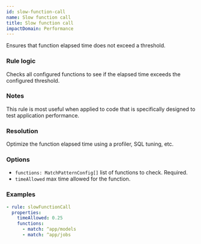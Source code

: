 ```yaml
---
id: slow-function-call
name: Slow function call
title: Slow function call
impactDomain: Performance
---
```


Ensures that function elapsed time does not exceed a threshold.

### Rule logic

Checks all configured functions to see if the elapsed time exceeds the configured threshold.

### Notes

This rule is most useful when applied to code that is specifically designed to test application
performance.

### Resolution

Optimize the function elapsed time using a profiler, SQL tuning, etc.

### Options

- `functions: MatchPatternConfig[]` list of functions to check. Required.
- `timeAllowed` max time allowed for the function.

### Examples

```yaml
- rule: slowFunctionCall
  properties:
    timeAllowed: 0.25
    functions:
      - match: ^app/models
      - match: ^app/jobs
```

